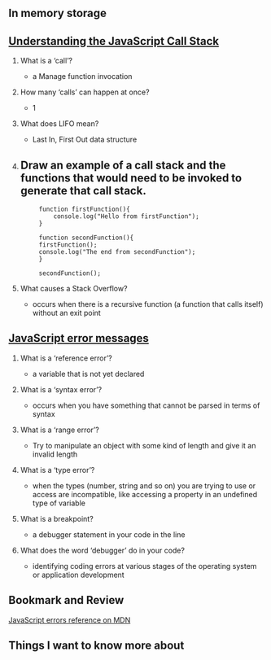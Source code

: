 ## In memory storage

## [Understanding the JavaScript Call Stack](https://medium.freecodecamp.org/understanding-the-javascript-call-stack-861e41ae61d4)

1. What is a ‘call’?
    - a Manage function invocation

2. How many ‘calls’ can happen at once?
    - 1

3. What does LIFO mean?
    - Last In, First Out data structure

4. Draw an example of a call stack and the functions that would need to be invoked to generate that call stack.
    - 
            function firstFunction(){
                console.log("Hello from firstFunction");
            }

            function secondFunction(){
            firstFunction();
            console.log("The end from secondFunction");
            }

            secondFunction();

5. What causes a Stack Overflow?
    - occurs when there is a recursive function (a function that calls itself) without an exit point

## [JavaScript error messages](https://codeburst.io/javascript-error-messages-debugging-d23f84f0ae7c)

1. What is a ‘reference error’?
    - a variable that is not yet declared

2. What is a ‘syntax error’?
    - occurs when you have something that cannot be parsed in terms of syntax

3. What is a ‘range error’?
    - Try to manipulate an object with some kind of length and give it an invalid length

4. What is a ‘type error’?
    - when the types (number, string and so on) you are trying to use or access are incompatible, like accessing a property in an undefined type of variable

5. What is a breakpoint?
    - a debugger statement in your code in the line

6. What does the word ‘debugger’ do in your code?
    - identifying coding errors at various stages of the operating system or application development

## Bookmark and Review
[JavaScript errors reference on MDN](https://developer.mozilla.org/en-US/docs/Web/JavaScript/Reference/Errors)

## Things I want to know more about